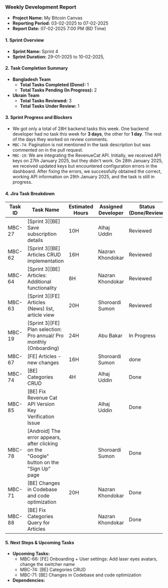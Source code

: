 ### Weekly Development Report
- **Project Name:** My Bitcoin Canvas
- **Reporting Period:** 03-02-2025 to 07-02-2025
- **Report Date:** 07-02-2025 7:00 PM (BD Time)

#### 1. Sprint Overview  
- **Sprint Name:** Sprint 4
- **Sprint Duration:** 29-01-2025 to 10-02-2025, 

#### 2. Task Completion Summary

- **Bangladesh Team**
  - **Total Tasks Completed (Done):** 1
  - **Total Tasks Pending (In Progress):** 2
- **Ukrain Team**
  - **Total Tasks Reviewed:** 3
  - **Total Tasks Under Review:** 1

#### 3. Sprint Progress and Blockers
- We got only a total of 28H backend tasks this week. One backend developer had no task this week for **3 days**, the other for **1 day**. The rest of the days they worked on review comments.
- `MBC-74`: Pagination is not mentioned in the task description but was commented on in the pull request.
- `MBC-19`: We are integrating the RevenueCat API. Initially, we received API keys on 27th January 2025, but they didn't work. On 28th January 2025, we received updated keys but encountered configuration errors in the dashboard. After fixing the errors, we successfully obtained the correct, working API information on 29th January 2025, and the task is still in progress.

#### 4. Jira Task Breakdown

| Task ID | Task Name         | Estimated Hours | Assigned Developer | Status (Done/Review) |
|---------|-------------------|-----------------|--------------------|----------------------|
| MBC-27   | [Sprint 3][BE] Save subscription details        | 10H | Alhaj Uddin    | Reviewed      |
| MBC-62   | [Sprint 3][BE] Articles CRUD implementation    | 16H |  Nazran Khondokar     | Reviewed      |
| MBC-64   | [Sprint 3][BE] Articles: Additional functionality    | 8H |  Nazran Khondokar     | Reviewed      |
| MBC-63   | [Sprint 3][FE] Articles (News) list, article view    | 20H |   Shoroardi Sumon      | Reviewed      |
| MBC-19   | [Sprint 3][FE] Plan selection: Pro annual/ Pro monthly (Onboarding)    | 24H |   Abu Bakar      | In Progress      |
| MBC-67   | [FE] Articles - new changes    | 16H |   Shoroardi Sumon      | done      |
| MBC-74   | [BE] Categories CRUD    | 4H |    Alhaj Uddin      | Done      |
| MBC-85   | [BE] Fix Revenue Cat API Version Key Verification Issue    |  |    Alhaj Uddin      | Done      |
| MBC-78   | [Android] The error appears, after clicking on the "Google" button on the "Sign Up" page    |  |    Shoroardi Sumon      | Done      |
| MBC-71   | [BE] Changes in Codebase and code optimization    | 20H |    Nazran Khondokar      | Done      |
| MBC-88   | [BE] Fix Categories Query for Articles    |  |    Nazran Khondokar      | Done      |

#### 5. Next Steps & Upcoming Tasks
- **Upcoming Tasks:**
     - MBC-66: [FE] Onboarding + User settings: Add laser eyes avatars, change the switcher name
     - MBC-74: [BE] Categories CRUD
     - MBC-71: [BE] Changes in Codebase and code optimization
- **Dependencies:** 
